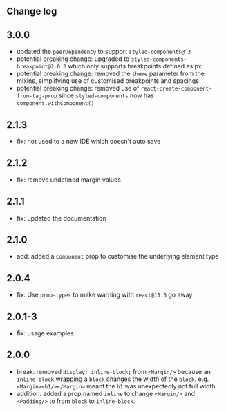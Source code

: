 ## Change log

## 3.0.0

* updated the `peerDependency` to support `styled-components@^3`
* potential breaking change: upgraded to `styled-components-breakpoint@2.0.0` which only supports breakpoints defined as px
* potential breaking change: removed the `theme` parameter from the mixins, simplifying use of customised breakpoints and spacings
* potential breaking change: removed use of `react-create-component-from-tag-prop` since `styled-components` now has `component.withComponent()`

## 2.1.3

* fix: not used to a new IDE which doesn't auto save

## 2.1.2

* fix: remove undefined margin values

## 2.1.1

* fix: updated the documentation

## 2.1.0

* add: added a `component` prop to customise the underlying element type

## 2.0.4

* fix: Use `prop-types` to make warning with `react@15.5` go away

## 2.0.1-3

* fix: usage examples

## 2.0.0

* break: removed `display: inline-block;` from `<Margin/>` because an `inline-block` wrapping a `block` changes the width of the `block`. e.g. `<Margin><h1/></Margin>` meant the `h1` was unexpectedly not full width
* addition: added a prop named `inline` to change `<Margin/>` and `<Padding/>` to from `block` to `inline-block`.
